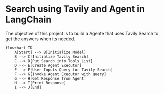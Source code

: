 # Search using Tavily and Agent in LangChain

The objective of this project is to build a Agente that uses Tavily Search to get the answers when its needed.

```mermaid
flowchart TD
    A[Start] --> B[Initialize Model]
    B --> C[Initialize Tavily Search]
    C --> D[Put Search into Tools List]
    D --> E[Create Agent Executor]
    E --> F[User Inputs Query for Tavily Search]
    F --> G[Invoke Agent Executor with Query]
    G --> H[Get Response from Agent]
    H --> I[Print Response]
    I --> J[End]
```